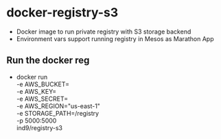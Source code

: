 # docker-registry-s3
* Docker image to run private registry with S3 storage backend
* Environment vars support running registry in Mesos as Marathon App


## Run the docker reg 

*  docker run \
  -e AWS_BUCKET= <bucket-name> \
  -e AWS_KEY= <aws key>\
  -e AWS_SECRET= <aws secret key> \
  -e AWS_REGION="us-east-1" \
  -e STORAGE_PATH=/registry \
  -p 5000:5000 \
  ind9/registry-s3